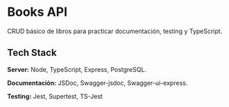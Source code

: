 # Books API

CRUD básico de libros para practicar documentación, testing y TypeScript.


## Tech Stack

**Server:** Node, TypeScript, Express, PostgreSQL.

**Documentación:** JSDoc, Swagger-jsdoc, Swagger-ui-express.

**Testing:** Jest, Supertest, TS-Jest

